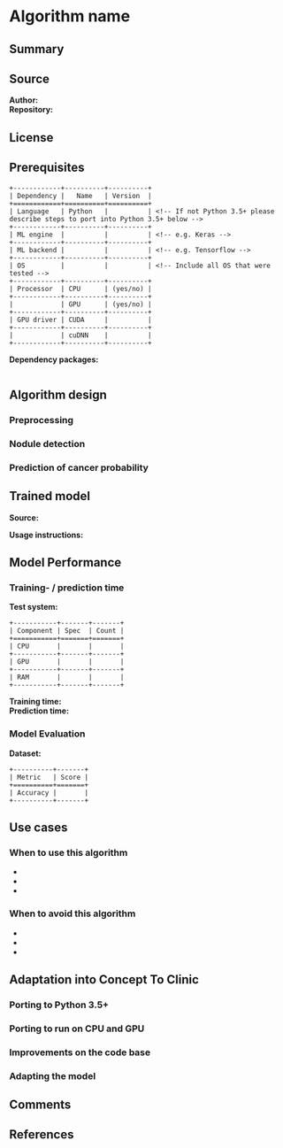 <!-- Add the algorithm's name as the title -->
# Algorithm name

## Summary
<!-- A brief (2-3 sentences) summary of the algorithm -->

## Source
<!-- Where does the algorithm come from. If not a Data Science Bowl entry, adjust the template accordingly. -->
**Author:**     </br>
**Repository:**     </br>
<!-- Comment whether the algorithm was an entry to a challenge (e.g. Data Science Bowl) or similar. 
Also mention Placement. -->

## License
<!-- License the algorithm is under. -->


## Prerequisites
<!-- summary on dependencies needed to run the algorithm -->

<!-- NOTE: The tables are created using reST markup syntax inside of a markdown file.
Ensure that your table data fits correctly so that your table is displayed. You
can reference this site(https://thomas-cokelaer.info/tutorials/sphinx/rest_syntax.html#tables)
or look at existing algorithm files for cases like long lines and how you can wrap
them in rows to avoid long text lines. -->

```eval_rst
+------------+----------+----------+
| Dependency |   Name   | Version  |
+============+==========+==========+
| Language   | Python   |          | <!-- If not Python 3.5+ please describe steps to port into Python 3.5+ below -->
+------------+----------+----------+
| ML engine  |          |          | <!-- e.g. Keras -->
+------------+----------+----------+
| ML backend |          |          | <!-- e.g. Tensorflow -->
+------------+----------+----------+
| OS         |          |          | <!-- Include all OS that were tested -->
+------------+----------+----------+
| Processor  | CPU      | (yes/no) |
+------------+----------+----------+
|            | GPU      | (yes/no) |
+------------+----------+----------+
| GPU driver | CUDA     |          |
+------------+----------+----------+
|            | cuDNN    |          |
+------------+----------+----------+
```

**Dependency packages:**
<!-- List dependency packages (e.g. numpy) with version. If using python use requirements.txt syntax for pip. That makes
 easy for the developers. -->
````

````


## Algorithm design
<!-- Describe the model and its architecture in detail. -->

### Preprocessing

### Nodule detection

### Prediction of cancer probability

## Trained model

**Source:**     </br>

**Usage instructions:**     </br>

## Model Performance

### Training- / prediction time
<!-- If the specs of multiple test systems are known copy/paste the snippet below -->

**Test system:**     </br>

```eval_rst
+-----------+-------+-------+
| Component | Spec  | Count |
+===========+=======+=======+
| CPU       |       |       |
+-----------+-------+-------+
| GPU       |       |       |
+-----------+-------+-------+
| RAM       |       |       |
+-----------+-------+-------+
```

**Training time:**  </br>
**Prediction time:** </br>

### Model Evaluation
<!-- State accuracy and other evaluation metrics for datasets the algorithm was tested on. -->

**Dataset:**    </br>

```eval_rst
+----------+-------+
| Metric   | Score |
+==========+=======+
| Accuracy |       |
+----------+-------+
```

## Use cases
<!-- List strengths and weaknesses of the algorithm. -->

### When to use this algorithm

 - 
 -
 -

### When to avoid this algorithm

 - 
 -
 -
 
## Adaptation into Concept To Clinic

### Porting to Python 3.5+
<!-- Comment on possible problems/solutions for porting the algorithm to Python 3.5+ -->

### Porting to run on CPU and GPU
<!-- To be able to support a larger variety of systems, is it possible to make the model run on CPU and GPU? -->

### Improvements on the code base
<!-- What improvements on the code base can be made? (e.g. to increase performance, readability, etc.) -->

### Adapting the model
<!-- What parts of the model are useful for the project? What changes could be made to make it more useful 
     for our product? -->

## Comments
<!-- In this sections contributors can express their opinion on the algorithm -->

## References
<!-- Links to the official documentation and other ressources referenced in this document -->
